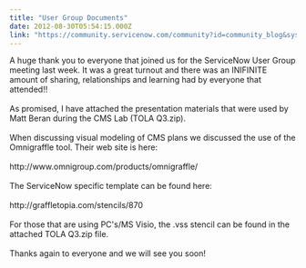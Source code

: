```yaml
---
title: "User Group Documents"
date: 2012-08-30T05:54:15.000Z
link: "https://community.servicenow.com/community?id=community_blog&sys_id=a3bcae25dbd0dbc01dcaf3231f961943"
---
```

<p>A huge thank you to everyone that joined us for the ServiceNow User Group meeting last week. It was a great turnout and there was an INIFINITE amount of sharing, relationships and learning had by everyone that attended!!<br /><br />As promised, I have attached the presentation materials that were used by Matt Beran during the CMS Lab (TOLA Q3.zip). <br /><br />When discussing visual modeling of CMS plans we discussed the use of the Omnigraffle tool. Their web site is here:<br /><br />http://www.omnigroup.com/products/omnigraffle/<br /><br />The ServiceNow specific template can be found here:<br /><br />http://graffletopia.com/stencils/870<br /><br />For those that are using PC's/MS Visio, the .vss stencil can be found in the attached TOLA Q3.zip file.<br /><br />Thanks again to everyone and we will see you soon!</p>